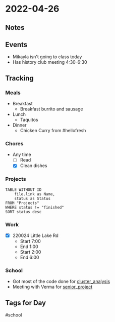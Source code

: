 # 2022-04-26
## Notes

## Events
- Mikayla isn't going to class today
- Has history club meeting 4:30-6:30

## Tracking
### Meals
- Breakfast
	- Breakfast burrito and sausage
- Lunch
	- Taquitos
- Dinner
	- Chicken Curry from #hellofresh 

### Chores
- Any time
	- [ ] Read
	- [x] Clean dishes

### Projects
```dataview
TABLE WITHOUT ID
	file.link as Name,
	status as Status
FROM "Projects"
WHERE status != "finished"
SORT status desc
```

### Work
- [x] 220024 Little Lake Rd
	- Start 7:00
	- End 1:00
	- Start 2:00
	- End 6:00

### School
- Got most of the code done for [cluster_analysis](../Projects/cluster_analysis.md)
- Meeting with Verma for [senior_project](../Projects/senior_project.md)

## Tags for Day
#school 